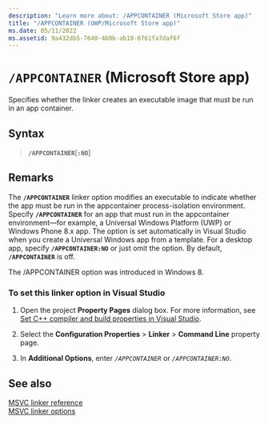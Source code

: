 ```yaml
---
description: "Learn more about: /APPCONTAINER (Microsoft Store app)"
title: "/APPCONTAINER (UWP/Microsoft Store app)"
ms.date: 05/11/2022
ms.assetid: 9a432db5-7640-460b-ab18-6f61fa7daf6f
---
```

# `/APPCONTAINER` (Microsoft Store app)

Specifies whether the linker creates an executable image that must be run in an app container.

## Syntax

> **`/APPCONTAINER`**\[**`:NO`**]

## Remarks



The **`/APPCONTAINER`** linker option modifies an executable to indicate whether the app must be run in the appcontainer process-isolation environment. Specify **`/APPCONTAINER`** for an app that must run in the appcontainer environment—for example, a Universal Windows Platform (UWP) or Windows Phone 8.x app. The option is set automatically in Visual Studio when you create a Universal Windows app from a template. For a desktop app, specify **`/APPCONTAINER:NO`** or just omit the option. By default, **`/APPCONTAINER`** is off.

The /APPCONTAINER option was introduced in Windows 8.

### To set this linker option in Visual Studio

1. Open the project **Property Pages** dialog box. For more information, see [Set C++ compiler and build properties in Visual Studio](../working-with-project-properties.md).

1. Select the **Configuration Properties** > **Linker** > **Command Line** property page.

1. In **Additional Options**, enter *`/APPCONTAINER`* or *`/APPCONTAINER:NO`*.

## See also

[MSVC linker reference](linking.md)\
[MSVC linker options](linker-options.md)
